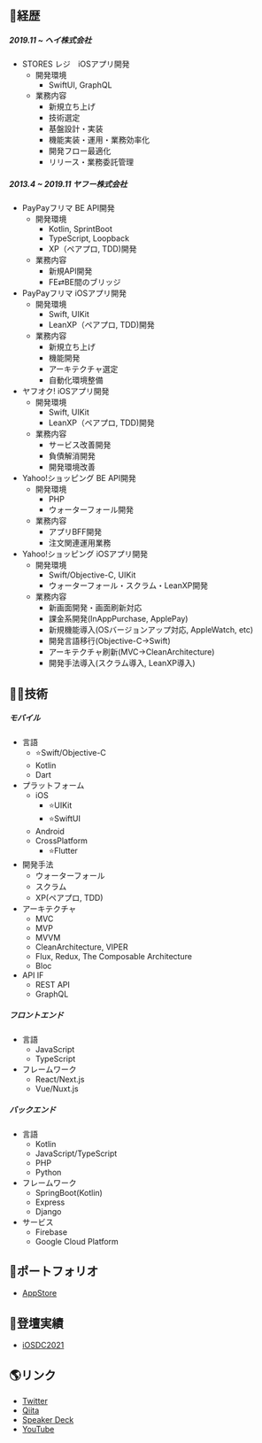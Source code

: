 ## 🔭経歴

##### 2019.11 ~ ヘイ株式会社

- STORES レジ　iOSアプリ開発
  - 開発環境
    - SwiftUI, GraphQL
  - 業務内容
    - 新規立ち上げ
    - 技術選定
    - 基盤設計・実装
    - 機能実装・運用・業務効率化
    - 開発フロー最適化
    - リリース・業務委託管理

##### 2013.4 ~ 2019.11 ヤフー株式会社

- PayPayフリマ BE API開発
  - 開発環境
    - Kotlin, SprintBoot
    - TypeScript, Loopback
    - XP（ペアプロ, TDD)開発
  - 業務内容
    - 新規API開発
    - FE⇄BE間のブリッジ
- PayPayフリマ iOSアプリ開発
  - 開発環境
    - Swift, UIKit
    - LeanXP（ペアプロ, TDD)開発
  - 業務内容
    - 新規立ち上げ
    - 機能開発
    - アーキテクチャ選定
    - 自動化環境整備
- ヤフオク! iOSアプリ開発
  - 開発環境
    - Swift, UIKit
    - LeanXP（ペアプロ, TDD)開発
  - 業務内容
    - サービス改善開発
    - 負債解消開発
    - 開発環境改善
- Yahoo!ショッピング BE API開発
  - 開発環境
    - PHP
    - ウォーターフォール開発
  - 業務内容
    - アプリBFF開発
    - 注文関連運用業務
- Yahoo!ショッピング iOSアプリ開発
  - 開発環境
    - Swift/Objective-C, UIKit
    - ウォーターフォール・スクラム・LeanXP開発
  - 業務内容
    - 新画面開発・画面刷新対応
    - 課金系開発(InAppPurchase, ApplePay)
    - 新規機能導入(OSバージョンアップ対応, AppleWatch, etc)
    - 開発言語移行(Objective-C→Swift)
    - アーキテクチャ刷新(MVC→CleanArchitecture)
    - 開発手法導入(スクラム導入, LeanXP導入)

## 👨‍💻技術

##### モバイル

- 言語
  - ⭐Swift/Objective-C
  - Kotlin
  - Dart
- プラットフォーム
  - iOS
    - ⭐UIKit
    - ⭐SwiftUI
  - Android
  - CrossPlatform
    - ⭐Flutter
- 開発手法
  - ウォーターフォール
  - スクラム
  - XP(ペアプロ, TDD)
- アーキテクチャ
  - MVC
  - MVP
  - MVVM
  - CleanArchitecture, VIPER
  - Flux, Redux, The Composable Architecture
  - Bloc
- API IF
  - REST API
  - GraphQL

##### フロントエンド

- 言語
  - JavaScript
  - TypeScript
- フレームワーク
  - React/Next.js
  - Vue/Nuxt.js

##### バックエンド

- 言語
  - Kotlin
  - JavaScript/TypeScript
  - PHP
  - Python
- フレームワーク
  - SpringBoot(Kotlin)
  - Express
  - Django
- サービス
  - Firebase
  - Google Cloud Platform

## 📱ポートフォリオ

- [AppStore](https://apps.apple.com/jp/developer/takuya-yokoyama/id1097521402)

## 🎤登壇実績

- [iOSDC2021](https://fortee.jp/iosdc-japan-2021/proposal/165b1fa0-fc5d-45d3-8035-78b145e16037)

## 🌎リンク

- [Twitter](https://twitter.com/_chocoyama)
- [Qiita](https://qiita.com/chocoyama)
- [Speaker Deck](https://speakerdeck.com/chocoyama)
- [YouTube](https://www.youtube.com/channel/UC5phM3dhX0OAwbQVJ6ohWNA)
